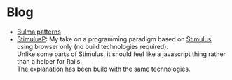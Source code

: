 # Blog

* [Bulma patterns](./bulma/index.html)
* [StimulusP](../stimulusP/index.html): My take on a programming paradigm based on [Stimulus](https://stimulus.hotwire.dev/handbook/introduction), using browser only (no build technologies required).\
    Unlike some parts of Stimulus, it should feel like a javascript thing rather than a helper for Rails.\
    The explanation has been build with the same technologies.